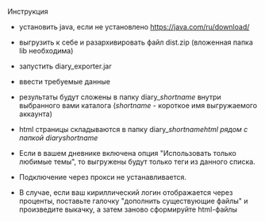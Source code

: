 ﻿Инструкция

* установить java, если не установлено https://java.com/ru/download/
* выгрузить к себе и разархивировать файл dist.zip (вложенная папка lib необходима)
* запустить diary_exporter.jar
* ввести требуемые данные
* результаты будут сложены в папку diary_*shortname* внутри выбранного вами каталога (*shortname* - короткое имя выгружаемого аккаунта)
* html страницы складываются в папку diary_*shortname*_html рядом с папкой diary_*shortname*

* Если в вашем дневнике включена опция "Использовать только любимые темы", то выгружены будут только теги из данного списка.
* Подключение через прокси не устанавливается.
* В случае, если ваш кириллический логин отображается через проценты, поставьте галочку "дополнить существующие файлы" и произведите выкачку, а затем заново сформируйте html-файлы

